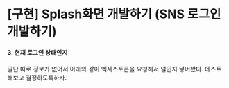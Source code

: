 # [구현] Splash화면 개발하기 (SNS 로그인 개발하기)



#### 3. 현재 로그인 상태인지

일단 따로 정보가 없어서 아래와 같이 엑세스토큰을 요청해서 널인지 넣어봤다.
테스트해보고 결정하도록하자.